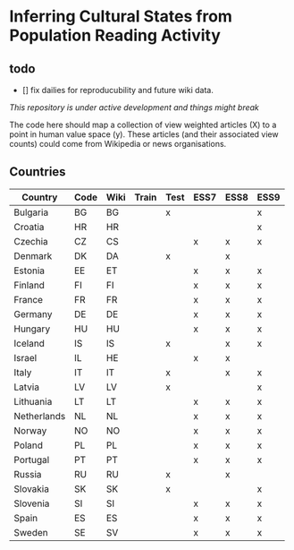# Inferring Cultural States from Population Reading Activity

## todo
- [] fix dailies for reproducubility and future wiki data.

*This repository is under active development and things might break*

The code here should map a collection of view weighted articles (X) to a point in human value space (y).
These articles (and their associated view counts) could come from Wikipedia or news organisations.


## Countries

| Country     | Code | Wiki | Train | Test | ESS7 | ESS8 | ESS9 |
|-------------|------|------|-------|------|------|------|------|
| Bulgaria    | BG   | BG   |       | x    |      |      | x    |
| Croatia     | HR   | HR   |       |      |      |      | x    |
| Czechia     | CZ   | CS   |       |      | x    | x    | x    |
| Denmark     | DK   | DA   |       | x    |      | x    |      | 
| Estonia     | EE   | ET   |       |      | x    | x    | x    |
| Finland     | FI   | FI   |       |      | x    | x    | x    |
| France      | FR   | FR   |       |      | x    | x    | x    |
| Germany     | DE   | DE   |       |      | x    | x    | x    |
| Hungary     | HU   | HU   |       |      | x    | x    | x    |
| Iceland     | IS   | IS   |       | x    |      | x    | x    |
| Israel      | IL   | HE   |       |      | x    | x    |      |
| Italy       | IT   | IT   |       | x    |      | x    | x    |
| Latvia      | LV   | LV   |       | x    |      |      | x    |
| Lithuania   | LT   | LT   |       |      | x    | x    | x    |
| Netherlands | NL   | NL   |       |      | x    | x    | x    |
| Norway      | NO   | NO   |       |      | x    | x    | x    |
| Poland      | PL   | PL   |       |      | x    | x    | x    |
| Portugal    | PT   | PT   |       |      | x    | x    | x    |
| Russia      | RU   | RU   |       | x    |      | x    |      |
| Slovakia    | SK   | SK   |       | x    |      |      | x    |
| Slovenia    | SI   | SI   |       |      | x    | x    | x    |
| Spain       | ES   | ES   |       |      | x    | x    | x    |
| Sweden      | SE   | SV   |       |      | x    | x    | x    |
